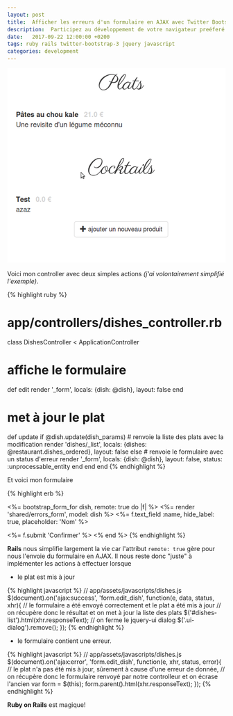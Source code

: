 ```yaml
---
layout: post
title:  Afficher les erreurs d'un formulaire en AJAX avec Twitter Bootstrap et Rails
description:  Participez au développement de votre navigateur preéferé
date:   2017-09-22 12:00:00 +0200
tags: ruby rails twitter-bootstrap-3 jquery javascript
categories: development
---
```


![](/img/blog/ajax_error_form.gif)

Voici mon controller avec deux simples actions *(j'ai volontairement simplifié l'exemple)*.

{% highlight ruby %}
# app/controllers/dishes_controller.rb

class DishesController < ApplicationController

  # affiche le formulaire
  def edit
    render '_form', locals: {dish: @dish}, layout:  false
  end

  # met à jour le plat
  def update
    if @dish.update(dish_params)
      # renvoie la liste des plats avec la modification
      render 'dishes/_list', locals: {dishes: @restaurant.dishes_ordered}, layout: false
    else
      # renvoie le formulaire avec un status d'erreur
      render '_form', locals: {dish: @dish}, layout:  false, status: :unprocessable_entity
    end
  end
end
{% endhighlight %}


Et voici mon formulaire

{% highlight erb %}
<!-- app/views/dishes/_form.html.erb -->
<%= bootstrap_form_for dish, remote: true do |f| %>
  <%= render 'shared/errors_form', model: dish %>
  <%= f.text_field :name, hide_label: true, placeholder: 'Nom' %>
  <!-- d'autres champs ici -->
  <%= f.submit 'Confirmer' %>
<% end %>
{% endhighlight %}

**Rails** nous simplifie largement la vie car l'attribut `remote: true` gère pour nous l'envoie du formulaire en AJAX. Il nous reste donc "juste" à implémenter les actions à effectuer lorsque 

* le plat est mis à jour

{% highlight javascript %}
// app/assets/javascripts/dishes.js
$(document).on('ajax:success', 'form.edit_dish', function(e, data, status, xhr){
  // le formulaire a été envoyé correctement et le plat a été mis à jour
  // on récupère donc le résultat et on met à jour la liste des plats
  $('#dishes-list').html(xhr.responseText);
  // on ferme le jquery-ui dialog
  $('.ui-dialog').remove();
});
{% endhighlight %}

* le formulaire contient une erreur.

{% highlight javascript %}
// app/assets/javascripts/dishes.js
$(document).on('ajax:error', 'form.edit_dish', function(e, xhr, status, error){
  // le plat n'a pas été mis à jour, sûrement à cause d'une erreur de donnée, 
  // on récupère donc le formulaire renvoyé par notre controlleur et on écrase l'ancien
  var form = $(this);
  form.parent().html(xhr.responseText);
});
{% endhighlight %}


**Ruby on Rails** est magique!